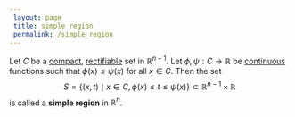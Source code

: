 ```yaml
---
 layout: page
 title: simple region
 permalink: /simple_region
---
```

Let $C$ be a [compact](https://defsmath.github.io/DefsMath/compact), [rectifiable](https://defsmath.github.io/DefsMath/rectifiable) set in $\mathbb R^{n-1}$. Let $\phi,\psi: C \to\mathbb R$ be [continuous](https://defsmath.github.io/DefsMath/continuous) functions such that $\phi(x) \leq \psi(x)$ for all $x \in C$. Then the set $$S = \{(x,t)\mid x\in C, \phi(x) \leq t \leq \psi(x)\} \subset \mathbb R^{n-1}\times \mathbb R$$ is called a **simple region** in $\mathbb R^n$.

